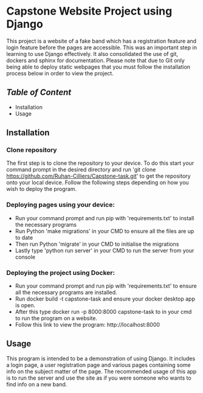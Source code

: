 # **Capstone Website Project using Django**

This project is a website of a fake band which has a registration
feature and login feature before the pages are accessible.
This was an important step in learning to use Django effectively.
It also consolidated the use of git, dockers and sphinx for 
documentation. Please note that due to Git only being able to 
deploy static webpages that you must follow the installation 
process below in order to view the project.

## *Table of Content*
* Installation
* Usage

## **Installation** 

### **Clone repository**
The first step is to clone the repository to your device. To do this start your command prompt in the desired
directory and run 'git clone https://github.com/Ruhan-Cilliers/Capstone-task.git' to get the repository onto 
your local device. Follow the following steps depending on how you wish to deploy the program.

### **Deploying pages using your device:**
* Run your command prompt and run pip with 'requirements.txt' to install the necessary programs
* Run Python 'make migrations' in your CMD to ensure all the files are up to date
* Then run Python 'migrate' in your CMD to initialise the migrations
* Lastly type 'python run server' in your CMD to run the server from your console

### **Deploying the project using Docker:**
* Run your command prompt and run pip with 'requirements.txt' to ensure all the necessary programs are installed.
* Run docker build -t capstone-task and ensure your docker desktop app is open.
* After this type docker run -p 8000:8000 capstone-task to in your cmd to run the program on a website.
* Follow this link to view the program:
  http://localhost:8000

## **Usage**
This program is intended to be a demonstration of using Django. It includes a login page, a user registration page and various 
pages containing some info on the subject matter of the page. The recommended usage of this app is to run the server and 
use the site as if you were someone who wants to find info on a new band.
